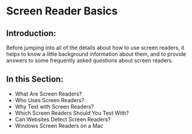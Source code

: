 # Screen Reader Basics

## Introduction:

Before jumping into all of the details about how to use screen readers, it helps to know a little background information about them, and to provide answers to some frequently asked questions about screen readers.

## In this Section:

- What Are Screen Readers?
- Who Uses Screen Readers?
- Why Test with Screen Readers?
- Which Screen Readers Should You Test With?
- Can Websites Detect Screen Readers?
- Windows Screen Readers on a Mac
